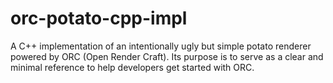 # orc-potato-cpp-impl
A C++ implementation of an intentionally ugly but simple potato renderer powered by ORC (Open Render Craft). Its purpose is to serve as a clear and minimal reference to help developers get started with ORC.
